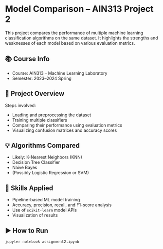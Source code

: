 # Model Comparison – AIN313 Project 2

This project compares the performance of multiple machine learning classification algorithms on the same dataset. It highlights the strengths and weaknesses of each model based on various evaluation metrics.

## 📚 Course Info
- Course: AIN313 – Machine Learning Laboratory
- Semester: 2023–2024 Spring

## 🧠 Project Overview

Steps involved:

- Loading and preprocessing the dataset
- Training multiple classifiers
- Comparing their performance using evaluation metrics
- Visualizing confusion matrices and accuracy scores

## 💡 Algorithms Compared

- Likely: K-Nearest Neighbors (KNN)
- Decision Tree Classifier
- Naive Bayes
- (Possibly Logistic Regression or SVM)

## 📌 Skills Applied

- Pipeline-based ML model training
- Accuracy, precision, recall, and F1-score analysis
- Use of `scikit-learn` model APIs
- Visualization of results

## ▶️ How to Run

```bash
jupyter notebook assignment2.ipynb